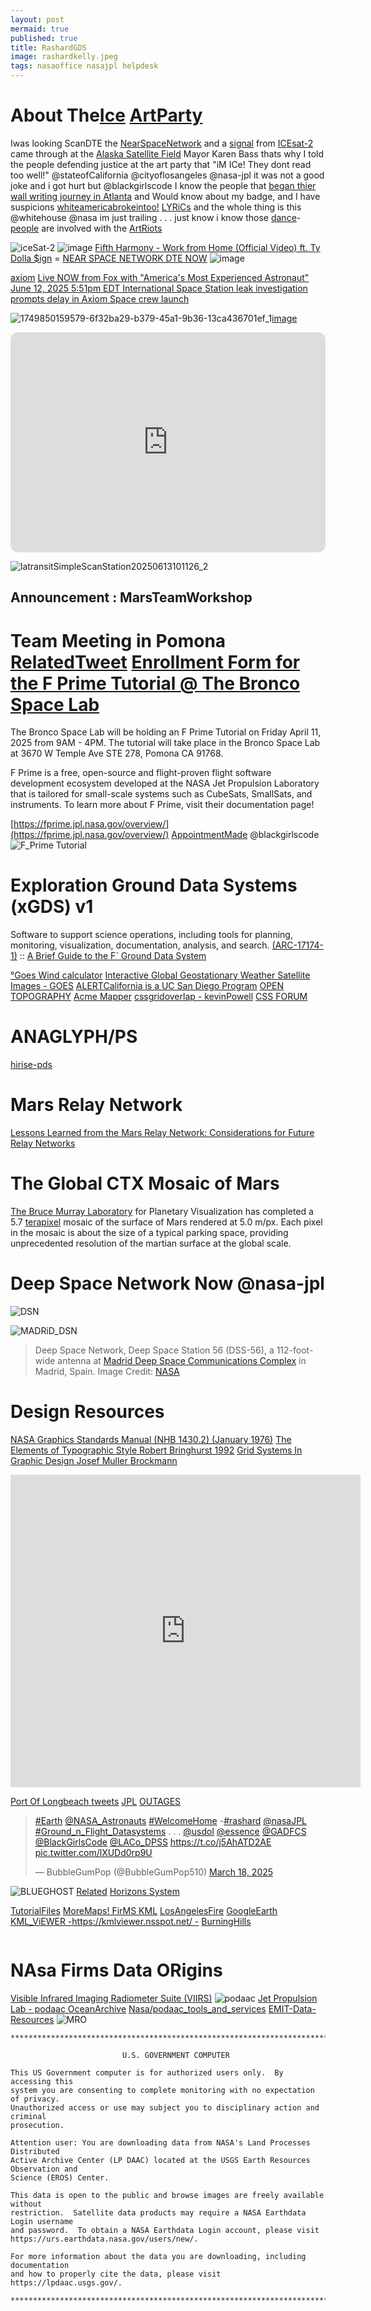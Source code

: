 ```yaml
---
layout: post
mermaid: true
published: true
title: RashardGDS
image: rashardkelly.jpeg
tags: nasaoffice nasajpl helpdesk
---
```


#  About The[Ice](https://www.youtube.com/watch?v=iDtcvXVlTVA&embeds_referring_euri=https%3A%2F%2Frashardmro.github.io%2F&source_ve_path=Mjg2NjY) [ArtParty](https://hyperallergic.com/1018989/defining-photos-from-los-angeles-historic-anti-ice-protests/) 
Iwas looking  ScanDTE the [NearSpaceNetwork](https://www.nasa.gov/communicating-with-missions/nsn/) and a [signal](https://asf.alaska.edu/wp-content/uploads/2025/06/NASA-Near-Space-Network.png) from [ICEsat-2](https://icesat-2.gsfc.nasa.gov/) came through at the [Alaska Satellite Field](https://asf.alaska.edu/asf-satellite-tracking-stations/#ASF-NASA-NSN) Mayor Karen Bass thats why I told the people defending justice at the art party that "iM ICe! They dont read too well!" @stateofCalifornia @cityoflosangeles @nasa-jpl it was not a good joke and i got hurt but @blackgirlscode I know the people that [began thier wall writing journey in Atlanta](https://discoveratlanta.com/things-to-do/krog-street-tunnel/) and Would know about my badge, and I have suspicions [whiteamericabrokeintoo!](https://www.youtube.com/watch?v=TxXQUfCR5gU) [LYRiCs](https://www.reddit.com/r/TaylorSwift/comments/pyu8im/favorite_lyrics_from_reputation/) and the whole thing is this @whitehouse @nasa im just trailing . . . just know i know those [dance](https://www.youtube.com/watch?v=Csgo0oU5a_Y)-[people](https://www.youtube.com/watch?v=Of7YqEAbpPc) are involved with the [Art](https://www.cnn.com/us/live-news/la-protests-ice-raids-trump-06-09-25)[Riots](https://deadline.com/gallery/pussy-riot-nadya-tolokonnikova-police-state-la-protests-national-guard/)


![iceSat-2](https://icesat-2.gsfc.nasa.gov/themes/custom/icesat2/images/MissionLogo.png)
![image](https://github.com/user-attachments/assets/351c5b09-16ad-45c0-9560-d90698a8522a)
[Fifth Harmony - Work from Home (Official Video) ft. Ty Dolla $ign](https://www.youtube.com/watch?v=5GL9JoH4Sws&themeRefresh=1) = [NEAR SPACE NETWORK DTE NOW](https://scan-now.gsfc.nasa.gov/dte)
![image](https://github.com/user-attachments/assets/ce1fbb1d-68e8-4c19-afe1-3c064b139129)

[axiom](https://youtu.be/lD0pmRMu0Sk)
[Live NOW from Fox with "America's Most Experienced Astronaut"](https://www.axiomspace.com/steam/live-now-from-fox-with-americas-most-experienced-astronaut) [June 12, 2025 5:51pm EDT International Space Station leak investigation prompts delay in Axiom Space crew launch](https://www.foxweather.com/earth-space/nasa-delays-axiom-space-crew-launch-iss-leak-investigation#google_vignette)

<img src="https://github.com/user-attachments/assets/1b008682-7151-41ee-9f31-9af6ffc5cb32" alt="1749850159579-6f32ba29-b379-45a1-9b36-13ca436701ef_1"/>[image](https://github.com/user-attachments/assets/e3c45169-c8a4-4143-9fa4-968f9d40d72e)

<iframe style="border-radius:12px" src="https://open.spotify.com/embed/track/1gkn90ExKRNAOlhDs4RoW0?utm_source=generator" width="100%" height="352" frameBorder="0" allowfullscreen="" allow="autoplay; clipboard-write; encrypted-media; fullscreen; picture-in-picture" loading="lazy"></iframe>

![latransitSimpleScanStation20250613101126_2](https://github.com/user-attachments/assets/5e2ae0b3-82b6-4179-91ff-fa83aef2b032)


## Announcement : MarsTeamWorkshop
# Team Meeting in Pomona [RelatedTweet](https://x.com/RicoThaka/status/1903944314977489188) [Enrollment Form for the F Prime Tutorial @ The Bronco Space Lab ](https://forms.office.com/pages/responsepage.aspx?id=HqZLFuw5XU-J_6ofAKUhtMQ1ajjc7DZJteAAjLgwC-JUMkNWMFA3OVlDOExaQU1LOTBLRlE4WTVXMi4u&route=shorturl)
 The Bronco Space Lab will be holding an F Prime Tutorial on Friday April 11, 2025 from 9AM - 4PM. The tutorial will take place in the Bronco Space Lab at 3670 W Temple Ave STE 278, Pomona CA 91768.

F Prime is a free, open-source and flight-proven flight software development ecosystem developed at the NASA Jet Propulsion Laboratory that is tailored for small-scale systems such as CubeSats, SmallSats, and instruments. To learn more about F Prime, visit their documentation page!

[https://fprime.jpl.nasa.gov/overview/](https://fprime.jpl.nasa.gov/overview/) [AppointmentMade](https://x.com/RicoThaka/status/1903948286081577343) @blackgirlscode 
![F_Prime Tutorial](https://pbs.twimg.com/media/GmwuZ8NbUAAl04e?format=jpg&name=large)

# Exploration Ground Data Systems (xGDS) v1
Software to support science operations, including tools for planning, monitoring, visualization, documentation, analysis, and search. [(ARC-17174-1)](https://software.nasa.gov/software/ARC-17174-1) :: [A Brief Guide to the F´ Ground Data System](https://nasa.github.io/fprime/UsersGuide/gds/gds-introduction.html)


[°Goes Wind calculator](https://www.star.nesdis.noaa.gov/goes/conus_band.php?sat=G18&band=DMW&length=48&dim=undefined)
[Interactive Global Geostationary Weather Satellite Images - GOES](https://weather.ndc.nasa.gov/GOES/)
[ALERTCalifornia is a UC San Diego Program](https://cameras.alertcalifornia.org/?pos=37.2391_-119.0039_6) 
[OPEN TOPOGRAPHY](https://opentopography.org/)
[Acme Mapper](https://mapper.acme.com/) [cssgridoverlap - kevinPowell](https://youtu.be/HFG3BKOqOlE) [CSS FORUM](https://processwire.com/talk/topic/24849-css-grid-andor-flex-overlap-two-divs/)
# ANAGLYPH/PS
[hirise-pds](https://hirise-pds.lpl.arizona.edu/PDS/EXTRAS/ANAGLYPH/PSP/ORB_005800_005899/)

# Mars Relay Network 
[Lessons Learned from the Mars Relay Network: Considerations for Future Relay Networks](https://ieeexplore.ieee.org/document/10521332)
<object data="https://eyes.nasa.gov/apps/mrn/#/mars" width="100%" height=400px ></object>

# The Global CTX Mosaic of Mars
[The Bruce Murray Laboratory](https://murray-lab.caltech.edu/) for Planetary Visualization has completed a 5.7 [terapixel](https://en.wikipedia.org/wiki/Gigapixel_image#:~:text=A%20terapixel%20image%20is%20an,collectively%20considered%20over%20one%20terapixel.) mosaic of the surface of Mars rendered at 5.0 m/px. Each pixel in the mosaic is about the size of a typical parking space, providing unprecedented resolution of the martian surface at the global scale.
<object data="https://murray-lab.caltech.edu/CTX/V01/SceneView/MurrayLabCTXmosaic.html" width="100%" height=400px >
    </object>

# Deep Space Network Now @nasa-jpl
![DSN](https://eyes.nasa.gov/apps/dsn-now/images/intro/deep-space-network-logo@2x.png)

<object type="text/html" data="https://eyes.nasa.gov/apps/dsn-now/dsn.html" style="height:500px;width:100%;" >
    </object>


![MADRiD_DSN](https://www.nasa.gov/wp-content/uploads/2023/08/madrid-dss-56-01.jpg)
>Deep Space Network, Deep Space Station 56 (DSS-56), a 112-foot-wide antenna at [Madrid Deep Space Communications Complex](https://www.mdscc.nasa.gov/index.php/en/start/) in Madrid, Spain. Image Credit: [NASA](https://plus.nasa.gov/series/)


# Design Resources
[NASA Graphics Standards Manual (NHB 1430.2) (January 1976)](https://www.nasa.gov/wp-content/uploads/2015/01/nasa_graphics_manual_nhb_1430-2_jan_1976.pdf?emrc=1b7a14) [The Elements of Typographic Style Robert Bringhurst 1992](https://readings.design/PDF/the_elements_of_typographic_style.pdf) 
[Grid Systems In Graphic Design Josef Muller Brockmann](https://dn790008.ca.archive.org/0/items/GridSystemsInGraphicDesignJosefMullerBrockmann/Grid%20systems%20in%20graphic%20design%20-%20Josef%20Muller-Brockmann.pdf)

<iframe src="https://archive.org/embed/GridSystemsInGraphicDesignJosefMullerBrockmann" width="560" height="500" frameborder="0" webkitallowfullscreen="true" mozallowfullscreen="true" allowfullscreen></iframe>


[Port Of Longbeach tweets](https://x.com/BubbleGumPop510/status/1902772972303290612) [JPL](https://x.com/BubbleGumPop510/status/1902130520106164671) [OUTAGES](https://x.com/BubbleGumPop626/status/1901803181908324374)

<blockquote class="twitter-tweet" data-media-max-width="560" itemprop="employee"><p lang="und" dir="ltr"><a href="https://twitter.com/hashtag/Earth?src=hash&amp;ref_src=twsrc%5Etfw">#Earth</a> <a href="https://twitter.com/NASA_Astronauts?ref_src=twsrc%5Etfw">@NASA_Astronauts</a> <a href="https://twitter.com/hashtag/WelcomeHome?src=hash&amp;ref_src=twsrc%5Etfw">#WelcomeHome</a> -<a href="https://twitter.com/hashtag/rashard?src=hash&amp;ref_src=twsrc%5Etfw">#rashard</a> <a href="https://twitter.com/NASAJPL?ref_src=twsrc%5Etfw">@nasaJPL</a> <a href="https://twitter.com/hashtag/Ground_n_Flight_Datasystems?src=hash&amp;ref_src=twsrc%5Etfw">#Ground_n_Flight_Datasystems</a> . . . <a href="https://twitter.com/USDOL?ref_src=twsrc%5Etfw">@usdol</a> <a href="https://twitter.com/Essence?ref_src=twsrc%5Etfw">@essence</a> <a href="https://twitter.com/GADFCS?ref_src=twsrc%5Etfw">@GADFCS</a> <a href="https://twitter.com/BlackGirlsCode?ref_src=twsrc%5Etfw">@BlackGirlsCode</a> <a href="https://twitter.com/LACo_DPSS?ref_src=twsrc%5Etfw">@LACo_DPSS</a> <a href="https://t.co/j5AhATD2AE">https://t.co/j5AhATD2AE</a> <a href="https://t.co/lXUDd0rp9U">pic.twitter.com/lXUDd0rp9U</a></p>&mdash; BubbleGumPop (@BubbleGumPop510) <a href="https://twitter.com/BubbleGumPop510/status/1902117989383860506?ref_src=twsrc%5Etfw">March 18, 2025</a></blockquote> <script async src="https://platform.twitter.com/widgets.js" charset="utf-8"></script>


![BLUEGHOST](https://pbs.twimg.com/media/GmMujkuXUAAjqbr?format=png&name=900x900) [Related](https://x.com/Firefly_Space/status/1901414669677449256)
[Horizons System](https://ssd.jpl.nasa.gov/horizons/app.html#/)

[TutorialFiles](https://x.com/RicoThaka/status/1882203952944730255) [MoreMaps! FirMS KML](https://firms.modaps.eosdis.nasa.gov/active_fire/#firms-kml)
[LosAngelesFire](https://x.com/RicoThaka/status/1882206772829766132) [GoogleEarth](https://earth.google.com/web/@0,-0.3811001,0a,22251752.77375655d,35y,0h,0t,0r/data=CgRCAggBOgMKATBCAggBSg0I____________ARAA) [KML_ViEWER -https://kmlviewer.nsspot.net/ -](https://kmlviewer.nsspot.net/) [BurningHills](https://x.com/RicoThaka/status/1882197967530242306)

[<img src="https://eoimages.gsfc.nasa.gov/images/imagerecords/78000/78349/arctic_vir_2012147_lrg.jpg" alt="" />](https://eoimages.gsfc.nasa.gov/images/imagerecords/78000/78349/arctic_vir_2012147_lrg.jpg)


# NAsa Firms Data ORigins
[Visible Infrared Imaging Radiometer Suite (VIIRS)](https://ncc.nesdis.noaa.gov/VIIRS/)
![podaac](https://podaac.jpl.nasa.gov/sites/all/themes/podaac/logo.png)
[Jet Propulsion Lab - podaac OceanArchive](https://podaac.jpl.nasa.gov/)
[Nasa/podaac_tools_and_services](https://github.com/nasa/podaac_tools_and_services)
[EMIT-Data-Resources](https://github.com/nasa/EMIT-Data-Resources)
![MRO](https://assets.science.nasa.gov/dynamicimage/assets/science/psd/mars/resources/detail_files/2/5/25354_mro_team_2016-06-23-web.jpg?w=1600&h=900&fit=clip&crop=faces%2Cfocalpoint)


```
********************************************************************************

                         U.S. GOVERNMENT COMPUTER

This US Government computer is for authorized users only.  By accessing this
system you are consenting to complete monitoring with no expectation of privacy.
Unauthorized access or use may subject you to disciplinary action and criminal
prosecution.

Attention user: You are downloading data from NASA's Land Processes Distributed
Active Archive Center (LP DAAC) located at the USGS Earth Resources Observation and
Science (EROS) Center.

This data is open to the public and browse images are freely available without
restriction.  Satellite data products may require a NASA Earthdata Login username
and password.  To obtain a NASA Earthdata Login account, please visit
https://urs.earthdata.nasa.gov/users/new/.

For more information about the data you are downloading, including documentation
and how to properly cite the data, please visit https://lpdaac.usgs.gov/.

********************************************************************************
```
